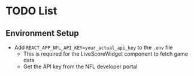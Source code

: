# TODO List

## Environment Setup
- Add `REACT_APP_NFL_API_KEY=your_actual_api_key` to the `.env` file
  - This is required for the LiveScoreWidget component to fetch game data
  - Get the API key from the NFL developer portal
